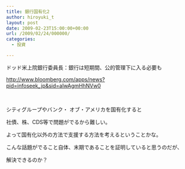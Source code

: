 ```yaml
---
title: 銀行国有化2
author: hiroyuki_t
layout: post
date: 2009-02-23T15:00:00+00:00
url: /2009/02/24/000000/
categories:
  - 投資

---
```

<div class="section">
  <p>
    ドッド米上院銀行委員長：銀行は短期間、公的管理下に入る必要も
  </p>
  
  <p>
    <a href="http://www.bloomberg.com/apps/news?pid=infoseek_jp&sid=aIwAgmHhNVw0" target="_blank">http://www.bloomberg.com/apps/news?pid=infoseek_jp&sid=aIwAgmHhNVw0</a>
  </p>
  
  <p>
    &nbsp;
  </p>
  
  <p>
    シティグループやバンク・ オブ・アメリカを国有化すると
  </p>
  
  <p>
    社債、株、CDS等で問題がでるから難しい。
  </p>
  
  <p>
    よって国有化以外の方法で支援する方法を考えるということかな。
  </p>
  
  <p>
    こんな話題がでること自体、末期であることを証明していると思うのだが、
  </p>
  
  <p>
    解決できるのか？
  </p>
</div>